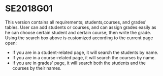 # SE2018G01

This version contains all requirements; students,courses, and grades' tables.
User can add students or courses, and can assign grades easily as he can choose certain student and certain course, then write the grade.
Using the search box above is customized according to the current page open:
- If you are in a student-related page, it will search the students by name.
- If you are in a course-related page, it will search the courses by name.
- If you are in grades' page, it will search both the students and the courses by their names.
